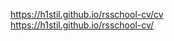 https://h1stil.github.io/rsschool-cv/cv                                                                                                    
https://h1stil.github.io/rsschool-cv/
